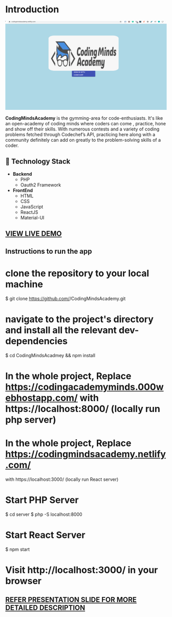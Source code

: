 # Introduction

![](https://github.com/Manvityagi/codechef-contest/blob/master/images/Landing.png)

**CodingMindsAcademy** is the gymming-area for code-enthusiasts. It's like an open-academy of coding minds where coders can come , practice, hone and show off their skills. With numerous contests and a variety of coding problems fetched through Codechef’s API, practicing here along with a community definitely can add on greatly to the problem-solving skills of a coder.

## 🚧 Technology Stack

- **Backend**
  - PHP
  - Oauth2 Framework
- **FrontEnd**
  - HTML
  - CSS
  - JavaScript
  - ReactJS
  - Material-UI

## [VIEW LIVE DEMO](https://codingmindsacademy.netlify.com/)

## Instructions to run the app
# clone the repository to your local machine
$ git clone https://github.com/<YOUR-GITHUB-USERNAME>/CodingMindsAcademy.git

# navigate to the project's directory and install all the relevant dev-dependencies
$ cd CodingMindsAcadmey && npm install

# In the whole project, Replace https://codingacademyminds.000webhostapp.com/ with https://localhost:8000/ (locally run php server)


# In the whole project, Replace https://codingmindsacademy.netlify.com/
 with https://localhost:3000/ (locally run React server)

# Start PHP Server
$ cd server
$ php -S localhost:8000

# Start React Server
$ npm start

# Visit http://localhost:3000/ in your browser



## [REFER PRESENTATION SLIDE FOR MORE DETAILED DESCRIPTION](https://docs.google.com/presentation/d/1b4ofMzKDZ9IWYtFAYaVS_rI0eWPATnIjMTRPZhwhWPw/edit?usp=sharing)

